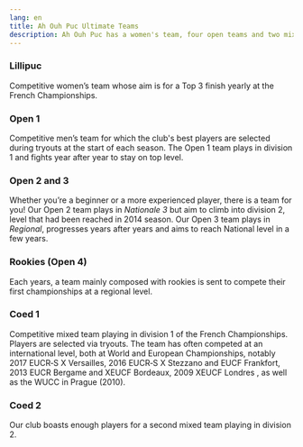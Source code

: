 ```yaml
---
lang: en
title: Ah Ouh Puc Ultimate Teams
description: Ah Ouh Puc has a women's team, four open teams and two mixed teams that participate every year in the French championships
---
```


### Lillipuc

Competitive women’s team whose aim is for a Top 3 finish yearly at the French Championships.

### Open 1

Competitive men’s team for which the club's best players are selected during
tryouts at the start of each season. 
The Open 1 team plays in division 1 and fights year after year to stay on top level.

### Open 2 and 3

Whether you’re a beginner or a more experienced player, there is a team for
you!
Our Open 2 team plays in *Nationale 3* but aim to climb into division 2, level that had been reached in 2014 season.
Our Open 3  team plays in *Regional*, progresses years after years and aims to reach National level in a few years.

### Rookies (Open 4)

Each years, a team mainly composed with rookies is sent to compete their first championships at a regional level.

### Coed 1

Competitive mixed team playing in division 1 of the French Championships.
Players are selected via tryouts. 
The team has often competed at an international level, both at World and
European Championships, notably 2017 EUCR‑S X Versailles, 2016 EUCR‑S X
Stezzano and EUCF Frankfort, 2013 EUCR Bergame and XEUCF Bordeaux, 2009 XEUCF
Londres , as well as the WUCC in Prague (2010).

### Coed 2

Our club boasts enough players for a second mixed team playing in division 2.
